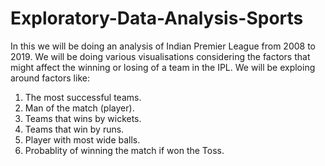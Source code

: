 # Exploratory-Data-Analysis-Sports
In this we will be doing an analysis of Indian Premier League from 2008 to 2019. We will be doing various visualisations considering the factors that might affect the winning or losing of a team in the IPL. We will be exploing around factors like:
1. The most successful teams.
2. Man of the match (player). 
3. Teams that wins by wickets. 
4. Teams that win by runs.
5. Player with most wide balls.  
6. Probablity of winning the match if won the Toss.
